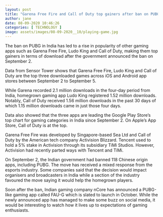 ```yaml
---
layout: post
title: "Garena Free Fire and Call of Duty top gainers after ban on PUBG in India"
author: jane 
date: 08-09-2020 10:46:26 
categories: [ TECHNOLOGY ] 
image: assets/images/08-09-2020__10/playing-game.jpg
---
```

The ban on PUBG in India has led to a rise in popularity of other gaming apps such as Garena Free Fire, Ludo King and Call of Duty, making them top gainers in terms of download after the government announced the ban on September 2.

Data from Sensor Tower shows that Garena Free Fire, Ludo King and Call of Duty are the top three downloaded games across iOS and Android app stores between September 2 to September 5.

While Garena recorded 2.1 million downloads in the four-day period from India, homegrown gaming app Ludo King registered 1.52 million downloads. Notably, Call of Duty received 1.56 million downloads in the past 30 days of which 1.15 million downloads came in just those four days.

Data also showed that the three apps are leading the Google Play Store’s top chart for gaming categories in India since September 2. On Apple’s App Store, Call of Duty is at the top.

Garena Free Fire was developed by Singapore-based Sea Ltd and Call of Duty by the American tech company Activision Blizzard. Tencent used to hold a 5% stake in Activision through its subsidiary TiMi Studios. However, Activision had recently parted ways with Tencent and TiMi.

On September 2, the Indian government had banned 118 Chinese origin apps, including PUBG. The move has received a mixed response from the esports industry. Some companies said that the decision would impact organisers and broadcasters in India while a section of the industry favoured the move saying it would help the homegrown players.

Soon after the ban, Indian gaming company nCore has announced a PUBG-like gaming app called FAU-G which is slated to launch in October. While the newly announced app has managed to make some buzz on social media, it would be interesting to watch how it lives up to expectations of gaming enthusiasts.